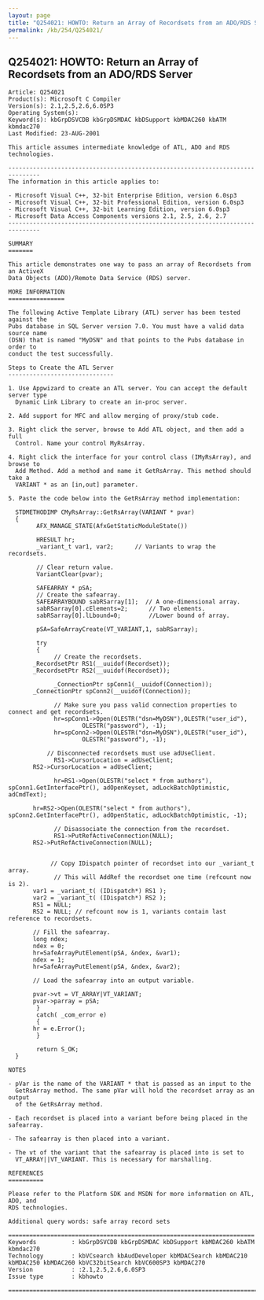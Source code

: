 ```yaml
---
layout: page
title: "Q254021: HOWTO: Return an Array of Recordsets from an ADO/RDS Server"
permalink: /kb/254/Q254021/
---
```


## Q254021: HOWTO: Return an Array of Recordsets from an ADO/RDS Server

	Article: Q254021
	Product(s): Microsoft C Compiler
	Version(s): 2.1,2.5,2.6,6.0SP3
	Operating System(s): 
	Keyword(s): kbGrpDSVCDB kbGrpDSMDAC kbDSupport kbMDAC260 kbATM kbmdac270
	Last Modified: 23-AUG-2001
	
	This article assumes intermediate knowledge of ATL, ADO and RDS technologies.
	
	-------------------------------------------------------------------------------
	The information in this article applies to:
	
	- Microsoft Visual C++, 32-bit Enterprise Edition, version 6.0sp3 
	- Microsoft Visual C++, 32-bit Professional Edition, version 6.0sp3 
	- Microsoft Visual C++, 32-bit Learning Edition, version 6.0sp3 
	- Microsoft Data Access Components versions 2.1, 2.5, 2.6, 2.7 
	-------------------------------------------------------------------------------
	
	SUMMARY
	=======
	
	This article demonstrates one way to pass an array of Recordsets from an ActiveX
	Data Objects (ADO)/Remote Data Service (RDS) server.
	
	MORE INFORMATION
	================
	
	The following Active Template Library (ATL) server has been tested against the
	Pubs database in SQL Server version 7.0. You must have a valid data source name
	(DSN) that is named "MyDSN" and that points to the Pubs database in order to
	conduct the test successfully.
	
	Steps to Create the ATL Server
	------------------------------
	
	1. Use Appwizard to create an ATL server. You can accept the default server type
	  Dynamic Link Library to create an in-proc server.
	
	2. Add support for MFC and allow merging of proxy/stub code.
	
	3. Right click the server, browse to Add ATL object, and then add a full
	  Control. Name your control MyRsArray.
	
	4. Right click the interface for your control class (IMyRsArray), and browse to
	  Add Method. Add a method and name it GetRsArray. This method should take a
	  VARIANT * as an [in,out] parameter.
	
	5. Paste the code below into the GetRsArray method implementation:
	
	  STDMETHODIMP CMyRsArray::GetRsArray(VARIANT * pvar)
	  {
	        AFX_MANAGE_STATE(AfxGetStaticModuleState())
	  	
	        HRESULT hr;
	        _variant_t var1, var2;		// Variants to wrap the recordsets.
	
	        // Clear return value.
	        VariantClear(pvar);
	
	        SAFEARRAY * pSA;
	        // Create the safearray.
	        SAFEARRAYBOUND sabRSarray[1];  // A one-dimensional array.
	        sabRSarray[0].cElements=2;		// Two elements.
	        sabRSarray[0].lLbound=0;		//Lower bound of array.
	  	
	        pSA=SafeArrayCreate(VT_VARIANT,1, sabRSarray);
	
	        try
	        {
	             // Create the recordsets.
	  	   _RecordsetPtr RS1(__uuidof(Recordset));
	  	   _RecordsetPtr RS2(__uuidof(Recordset));
	  	  
	             _ConnectionPtr spConn1(__uuidof(Connection));
	  	   _ConnectionPtr spConn2(__uuidof(Connection));
	
	             // Make sure you pass valid connection properties to connect and get recordsets.
	             hr=spConn1->Open(OLESTR("dsn=MyDSN"),OLESTR("user_id"),
	                     OLESTR("password"), -1);
	             hr=spConn2->Open(OLESTR("dsn=MyDSN"),OLESTR("user_id"),
	                     OLESTR("password"), -1);
	
	    	   // Disconnected recordsets must use adUseClient.
	             RS1->CursorLocation = adUseClient;
	  	   RS2->CursorLocation = adUseClient;
	
	             hr=RS1->Open(OLESTR("select * from authors"), spConn1.GetInterfacePtr(), adOpenKeyset, adLockBatchOptimistic, adCmdText);
	  	       
	  	   hr=RS2->Open(OLESTR("select * from authors"), spConn2.GetInterfacePtr(), adOpenStatic, adLockBatchOptimistic, -1);
	  	
	             // Disassociate the connection from the recordset.
	             RS1->PutRefActiveConnection(NULL);
	  	   RS2->PutRefActiveConnection(NULL);
	
	  	
	            // Copy IDispatch pointer of recordset into our _variant_t array.
	             // This will AddRef the recordset one time (refcount now is 2).
	  	   var1 = _variant_t( (IDispatch*) RS1 );
	  	   var2 = _variant_t( (IDispatch*) RS2 );
	  	   RS1 = NULL;
	  	   RS2 = NULL; // refcount now is 1, variants contain last reference to recordsets.
	
	   	   // Fill the safearray.
	  	   long ndex;
	  	   ndex = 0;
	  	   hr=SafeArrayPutElement(pSA, &ndex, &var1);
	  	   ndex = 1;
	  	   hr=SafeArrayPutElement(pSA, &ndex, &var2);
	
	   	   // Load the safearray into an output variable.
	
	  	   pvar->vt = VT_ARRAY|VT_VARIANT;
	  	   pvar->parray = pSA;
	        }
	        catch( _com_error e)
	        {
	   	   hr = e.Error();
	        }
	
	        return S_OK;
	  }
	
	NOTES
	
	- pVar is the name of the VARIANT * that is passed as an input to the
	  GetRsArray method. The same pVar will hold the recordset array as an output
	  of the GetRsArray method.
	
	- Each recordset is placed into a variant before being placed in the safearray.
	
	- The safearray is then placed into a variant.
	
	- The vt of the variant that the safearray is placed into is set to
	  VT_ARRAY||VT_VARIANT. This is necessary for marshalling.
	
	REFERENCES
	==========
	
	Please refer to the Platform SDK and MSDN for more information on ATL, ADO, and
	RDS technologies.
	
	Additional query words: safe array record sets
	
	======================================================================
	Keywords          : kbGrpDSVCDB kbGrpDSMDAC kbDSupport kbMDAC260 kbATM kbmdac270 
	Technology        : kbVCsearch kbAudDeveloper kbMDACSearch kbMDAC210 kbMDAC250 kbMDAC260 kbVC32bitSearch kbVC600SP3 kbMDAC270
	Version           : :2.1,2.5,2.6,6.0SP3
	Issue type        : kbhowto
	
	=============================================================================
	
